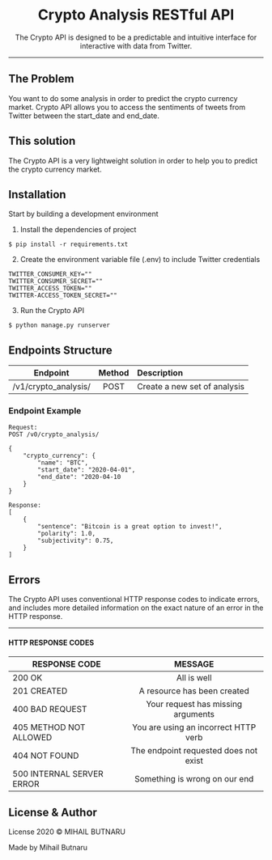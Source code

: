 <div align="center">
<h1> Crypto Analysis RESTful API </h1>
<p1>The Crypto API is designed to be a predictable and intuitive interface for
interactive with data from Twitter.</p1>
</div>
<hr/>


## The Problem
You want to do some analysis in order to predict the crypto currency market. Crypto API allows
you to access the sentiments of tweets from Twitter between the start_date and end_date.


## This solution
The Crypto API is a very lightweight solution in order to help you to predict the crypto currency
market.

## Installation
Start by building a development environment

1. Install the dependencies of project
```
$ pip install -r requirements.txt
```
2. Create the environment variable file (.env) to include Twitter credentials
```
TWITTER_CONSUMER_KEY=""
TWITTER_CONSUMER_SECRET=""
TWITTER_ACCESS_TOKEN=""
TWITTER-ACCESS_TOKEN_SECRET=""
```
3. Run the Crypto API
```
$ python manage.py runserver
```

## Endpoints Structure
| Endpoint        | Method  | Description  |
| ------------- |:-------------:| :-----|
| /v1/crypto_analysis/     | POST      |   Create a new set of analysis |

### Endpoint Example
``` 
Request:
POST /v0/crypto_analysis/

{
    "crypto_currency": {
        "name": "BTC",
        "start_date": "2020-04-01",
        "end_date": "2020-04-10
    }
}

Response:
[
    {
        "sentence": "Bitcoin is a great option to invest!",
        "polarity": 1.0,
        "subjectivity": 0.75,
    }
]
```

## Errors
The Crypto API uses conventional HTTP response codes to indicate errors, and includes
more detailed information on the exact nature of an error in the HTTP response.

<hr/>

#### HTTP RESPONSE CODES

| RESPONSE CODE | MESSAGE    |
| ------------- |:----------:|
| 200 OK        | All is well|
| 201 CREATED   | A resource has been created |
| 400 BAD REQUEST | Your request has missing arguments |
| 405 METHOD NOT ALLOWED | You are using an incorrect HTTP verb |
| 404 NOT FOUND | The endpoint requested does not exist |
| 500 INTERNAL SERVER ERROR | Something is wrong on our end |


## License & Author
License 2020 © MIHAIL BUTNARU

Made by Mihail Butnaru